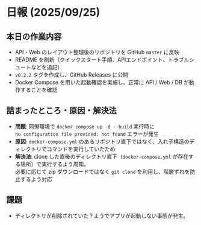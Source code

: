 # 日報 (2025/09/25)

## 本日の作業内容
- API・Web のレイアウト整理後のリポジトリを GitHub `master` に反映  
- README を刷新（クイックスタート手順、APIエンドポイント、トラブルシュートなどを追記）  
- `v0.2.2` タグを作成し、GitHub Releases に公開  
- Docker Compose を用いた起動確認を実施し、正常に API / Web / DB が動作することを確認  

## 詰まったところ・原因・解決法
- **問題**: 同僚環境で `docker compose up -d --build` 実行時に  
  `no configuration file provided: not found` エラーが発生  
- **原因**: `docker-compose.yml` のあるリポジトリ直下ではなく、入れ子構造のディレクトリでコマンドを実行していたため  
- **解決法**: clone した直後のディレクトリ直下（`docker-compose.yml` が存在する場所）で実行するよう周知。  
  必要に応じて zip ダウンロードではなく `git clone` を利用し、階層ずれを防止するよう対応

## 課題
- ディレクトリが削除されていた？ようでアプリが起動しない事態が発生。
